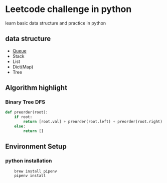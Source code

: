 # Leetcode challenge in python
learn basic data structure and practice in python

## data structure 
* [Queue](https://docs.python.org/3/library/queue.html)
* Stack
* List
* Dict(Map)
* Tree

## Algorithm highlight
### Binary Tree DFS
```python
def preorder(root):
    if root:
        return [root.val] + preorder(root.left) + preorder(root.right)
    else:
        return []
```

## Environment Setup
### python installation
```zsh
    brew install pipenv
    pipenv install 
```
